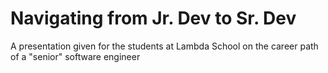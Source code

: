 # Navigating from Jr. Dev to Sr. Dev
A presentation given for the students at Lambda School on the career path of a "senior" software engineer
